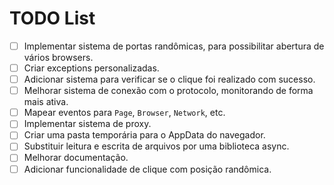 # TODO List

- [ ] Implementar sistema de portas randômicas, para possibilitar
abertura de vários browsers.
- [ ] Criar exceptions personalizadas.
- [ ] Adicionar sistema para verificar se o clique foi realizado 
com sucesso.
- [ ] Melhorar sistema de conexão com o protocolo, monitorando de forma
mais ativa.
- [ ] Mapear eventos para `Page`, `Browser`, `Network`, etc.
- [ ] Implementar sistema de proxy.
- [ ] Criar uma pasta temporária para o AppData do navegador.
- [ ] Substituir leitura e escrita de arquivos por uma biblioteca async.
- [ ] Melhorar documentação.
- [ ] Adicionar funcionalidade de clique com posição randômica.